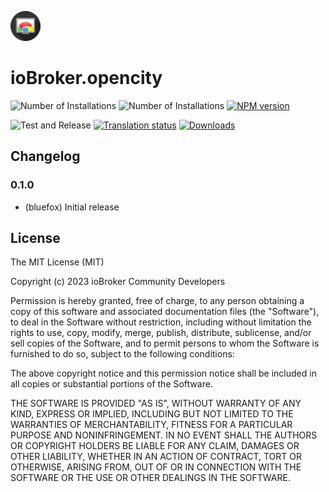 ![Logo](admin/opencity.png)
# ioBroker.opencity

![Number of Installations](http://iobroker.live/badges/opencity-installed.svg)
![Number of Installations](http://iobroker.live/badges/opencity-stable.svg)
[![NPM version](http://img.shields.io/npm/v/iobroker.opencity.svg)](https://www.npmjs.com/package/iobroker.opencity)

![Test and Release](https://github.com/iobroker/iobroker.opencity/workflows/Test%20and%20Release/badge.svg)
[![Translation status](https://weblate.iobroker.net/widgets/adapters/-/opencity/svg-badge.svg)](https://weblate.iobroker.net/engage/adapters/?utm_source=widget)
[![Downloads](https://img.shields.io/npm/dm/iobroker.opencity.svg)](https://www.npmjs.com/package/iobroker.opencity)


## Changelog
<!--
    ### **WORK IN PROGRESS**
-->

### 0.1.0
* (bluefox) Initial release

## License
The MIT License (MIT)

Copyright (c) 2023 ioBroker Community Developers

Permission is hereby granted, free of charge, to any person obtaining a copy
of this software and associated documentation files (the "Software"), to deal
in the Software without restriction, including without limitation the rights
to use, copy, modify, merge, publish, distribute, sublicense, and/or sell
copies of the Software, and to permit persons to whom the Software is
furnished to do so, subject to the following conditions:

The above copyright notice and this permission notice shall be included in
all copies or substantial portions of the Software.

THE SOFTWARE IS PROVIDED "AS IS", WITHOUT WARRANTY OF ANY KIND, EXPRESS OR
IMPLIED, INCLUDING BUT NOT LIMITED TO THE WARRANTIES OF MERCHANTABILITY,
FITNESS FOR A PARTICULAR PURPOSE AND NONINFRINGEMENT. IN NO EVENT SHALL THE
AUTHORS OR COPYRIGHT HOLDERS BE LIABLE FOR ANY CLAIM, DAMAGES OR OTHER
LIABILITY, WHETHER IN AN ACTION OF CONTRACT, TORT OR OTHERWISE, ARISING FROM,
OUT OF OR IN CONNECTION WITH THE SOFTWARE OR THE USE OR OTHER DEALINGS IN
THE SOFTWARE.

